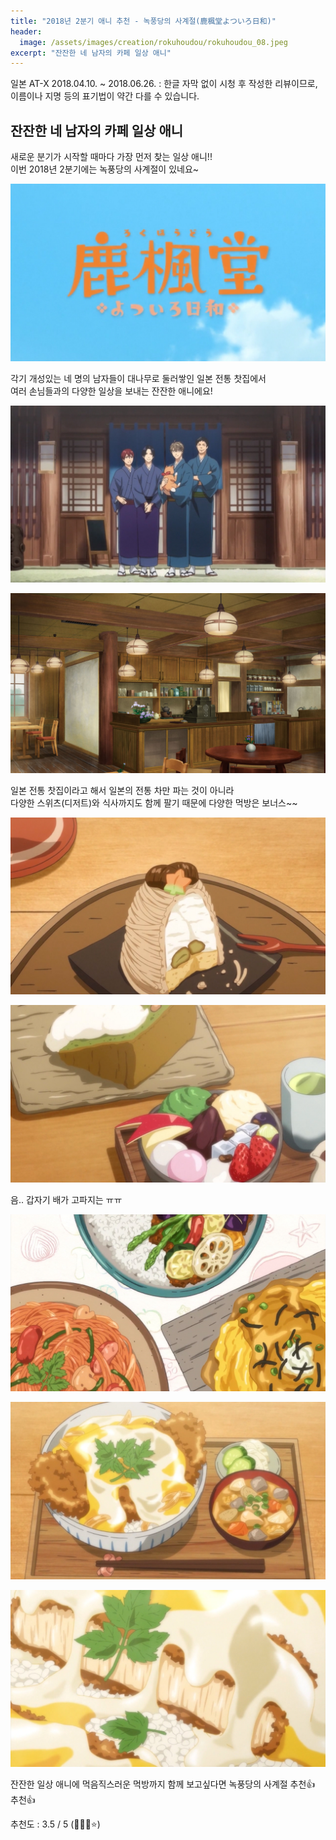 ```yaml
---
title: "2018년 2분기 애니 추천 - 녹풍당의 사계절(鹿楓堂よついろ日和)"
header:
  image: /assets/images/creation/rokuhoudou/rokuhoudou_08.jpeg
excerpt: "잔잔한 네 남자의 카페 일상 애니"
---
```


일본 AT-X 2018.04.10. ~ 2018.06.26.
: 한글 자막 없이 시청 후 작성한 리뷰이므로, 이름이나 지명 등의 표기법이 약간 다를 수 있습니다.

## 잔잔한 네 남자의 카페 일상 애니

새로운 분기가 시작할 때마다 가장 먼저 찾는 일상 애니!!  
이번 2018년 2분기에는 녹풍당의 사계절이 있네요~

![녹풍당](/assets/images/creation/rokuhoudou/rokuhoudou_01.jpg)

각기 개성있는 네 명의 남자들이 대나무로 둘러쌓인 일본 전통 찻집에서  
여러 손님들과의 다양한 일상을 보내는 잔잔한 애니에요!

![녹풍당](/assets/images/creation/rokuhoudou/rokuhoudou_02.jpg)

![녹풍당](/assets/images/creation/rokuhoudou/rokuhoudou_11.jpg)

일본 전통 찻집이라고 해서 일본의 전통 차만 파는 것이 아니라  
다양한 스위츠(디저트)와 식사까지도 함께 팔기 때문에 다양한 먹방은 보너스~~

![녹풍당](/assets/images/creation/rokuhoudou/rokuhoudou_06.jpg)

![녹풍당](/assets/images/creation/rokuhoudou/rokuhoudou_07.jpg)

음.. 갑자기 배가 고파지는 ㅠㅠ

![녹풍당](/assets/images/creation/rokuhoudou/rokuhoudou_03.jpg)

![녹풍당](/assets/images/creation/rokuhoudou/rokuhoudou_04.jpg)

![녹풍당](/assets/images/creation/rokuhoudou/rokuhoudou_05.jpg)

잔잔한 일상 애니에 먹음직스러운 먹방까지 함께 보고싶다면 녹풍당의 사계절 추천:thumbsup: 추천:thumbsup:

추천도 : 3.5 / 5 (:star2::star2::star2::star:)
